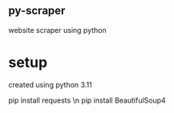 ## py-scraper
website scraper using python

# setup
created using python 3.11

pip install requests \n 
pip install BeautifulSoup4

